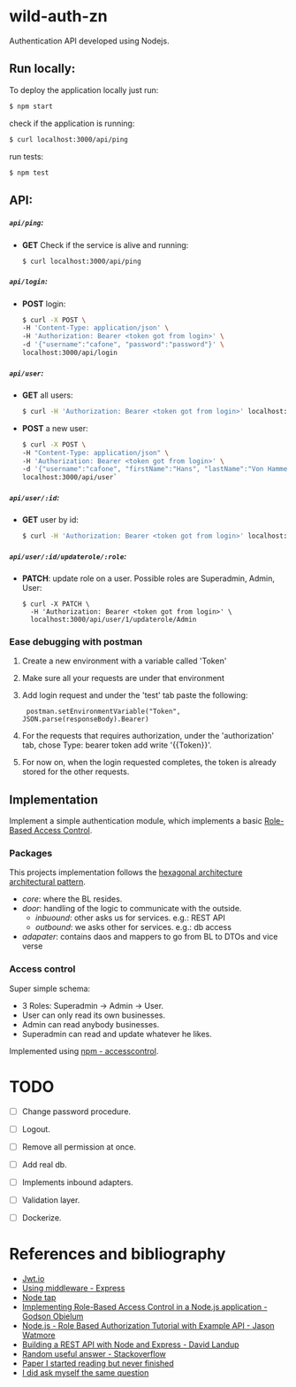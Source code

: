 # wild-auth-zn
Authentication API developed using Nodejs.



## Run locally:

To deploy the application locally just run:

```bash
$ npm start
```

check if the application is running:

```bash
$ curl localhost:3000/api/ping 
```

run tests:

```bash
$ npm test
```



## API:


##### `api/ping`: 

* **GET** Check if the service is alive and running: 
  
    ```bash
    $ curl localhost:3000/api/ping 
    ```


##### `api/login`:

* **POST** login: 

    ```bash
    $ curl -X POST \ 
    -H 'Content-Type: application/json' \
    -H 'Authorization: Bearer <token got from login>' \
    -d '{"username":"cafone", "password":"password"}' \
    localhost:3000/api/login
    ```


##### `api/user`:

* **GET** all users: 

    ```bash
    $ curl -H 'Authorization: Bearer <token got from login>' localhost:3000/api/user 
    ```

* **POST** a new user: 

    ```bash
    $ curl -X POST \ 
    -H "Content-Type: application/json" \
    -H 'Authorization: Bearer <token got from login>' \
    -d '{"username":"cafone", "firstName":"Hans", "lastName":"Von Hammein",  "password":"password", "role":"User"}' \
    localhost:3000/api/user`
    ```

##### `api/user/:id`:

* **GET** user by id:
  
    ```bash
    $ curl -H 'Authorization: Bearer <token got from login>' localhost:3000/api/user/1 
    ```


##### `api/user/:id/updaterole/:role`:

* **PATCH**: update role on a user. Possible roles are Superadmin, Admin, User:
  
      $ curl -X PATCH \ 
        -H 'Authorization: Bearer <token got from login>' \
        localhost:3000/api/user/1/updaterole/Admin



### Ease debugging with postman

1. Create a new environment with a variable called 'Token'

2. Make sure all your requests are under that environment

3. Add login request and under the 'test' tab paste the following:

        postman.setEnvironmentVariable("Token", JSON.parse(responseBody).Bearer)

4. For the requests that requires authorization, under the 'authorization' tab, chose Type: bearer token add write '{{Token}}'.

5. For now on, when the login requested completes, the token is already stored for the other requests.




## Implementation

Implement a simple authentication module, which implements a basic [Role-Based Access Control](https://en.wikipedia.org/wiki/Role-based_access_control).



### Packages

This projects implementation follows the [hexagonal architecture architectural pattern](https://en.wikipedia.org/wiki/Hexagonal_architecture_(software)).

* *core*: where the BL resides.
* *door*: handling of the logic to communicate with the outside.
	* *inbuound*: other asks us for services. e.g.: REST API
	* *outbound*: we asks other for services. e.g.: db access
* *adapater*: contains daos and mappers to go from BL to DTOs and vice verse 



### Access control

Super simple schema:
 * 3 Roles: Superadmin -> Admin -> User.
 * User can only read its own businesses.
 * Admin can read anybody businesses.
 * Superadmin can read and update whatever he likes.

Implemented using [npm - accesscontrol](https://www.npmjs.com/package/accesscontrol).




# TODO

- [ ] Change password procedure.
- [ ] Logout.
- [ ] Remove all permission at once.
- [ ] Add real db.
- [ ] Implements inbound adapters.
- [ ] Validation layer.
- [ ] Dockerize. 





# References and bibliography

* [ Jwt.io ](https://jwt.io/)
* [ Using middleware - Express ](https://expressjs.com/en/guide/using-middleware.html)
* [ Node tap ](https://node-tap.org/docs/api/asserts/)
* [ Implementing Role-Based Access Control in a Node.js application - Godson Obielum ](https://soshace.com/implementing-role-based-access-control-in-a-node-js-application/)
* [ Node.js - Role Based Authorization Tutorial with Example API - Jason Watmore ](https://jasonwatmore.com/post/2018/11/28/nodejs-role-based-authorization-tutorial-with-example-api#role-js)
* [ Building a REST API with Node and Express - David Landup](https://stackabuse.com/building-a-rest-api-with-node-and-express/)
* [ Random useful answer - Stackoverflow ](https://stackoverflow.com/a/66337284/9917664)
* [ Paper I started reading but never finished ](https://tsapps.nist.gov/publication/get_pdf.cfm?pub_id=905425)
* [ I did ask myself the same question ](https://github.com/tapjs/node-tap/issues/216)
